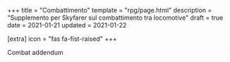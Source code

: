 +++
title = "Combattimento"
template = "rpg/page.html"
description = "Supplemento per Skyfarer sul combattimento tra locomotive"
draft = true
date = 2021-01-21
updated = 2021-01-22

[extra]
icon = "fas fa-fist-raised"
+++

Combat addendum
